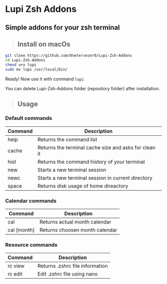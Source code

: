# Lupi Zsh Addons
## Simple addons for your zsh terminal

> ## Install on macOs

```bash
git clone https://github.com/0netervezer0/Lupi-Zsh-Addons
cd Lupi-Zsh-Addons
chmod u+x lupi
sudo mv lupi /usr/local/bin/
```
Ready! Now use it with command ```lupi```

You can delete Lupi-Zsh-Addons folder (repository folder) after installation.
> ## Usage
### Default commands
| Command  | Description |
| ------------- | ------------- |
| help | Returns the command list |
| cache  | Returns the terminal cache size and asks for clean it  |
| hist  | Returns the command history of your terminal  |
| new | Starts a new terminal session |
| newc | Starts a new terminal session in current directory |
| space | Returns disk usage of home direactory |
### Calendar commands
| Command  | Description |
| ------------- | ------------- |
| cal | Returns actual month calendar |
| cal [month]  | Returns choosen month calendar |
### Resource commands
| Command  | Description |
| ------------- | ------------- |
| rc view | Returns .zshrc file information |
| rc edit | Edit .zshrc file using nano |
